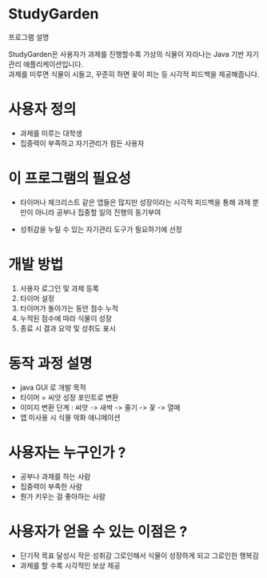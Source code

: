 # StudyGarden

프로그램 설명

StudyGarden은 사용자가 과제를 진행할수록 가상의 식물이 자라나는 Java 기반 자기관리 애플리케이션입니다.  
과제를 미루면 식물이 시들고, 꾸준히 하면 꽃이 피는 등 시각적 피드백을 제공해줍니다.

# 사용자 정의

-  과제를 미루는 대학생
-  집중력이 부족하고 자기관리가 힘든 사용자


# 이 프로그램의 필요성

-  타이머나 체크리스트 같은 앱들은 많지만 성장이라는 시각적 피드백을 통해 과제 뿐만이 아니라 공부나 집중할 일의 진행의 동기부여

-  성취감을 누릴 수 있는 자기관리 도구가 필요하기에 선정


# 개발 방법

1.  사용자 로그인 및 과제 등록 
2.  타이머 설정
3.  타이머가 돌아가는 동안 점수 누적
4.  누적된 점수에 따라 식물이 성장
5.  종료 시 결과 요약 및 성취도 표시

# 동작 과정 설명

-   java GUI 로 개발 목적
-  타이머 = 씨앗 성장 포인트로 변환
-  이미지 변환 단계 : 씨앗 -> 새싹 -> 줄기 -> 꽃 -> 열매
-  앱 미사용 시 식물 악화 애니메이션


# 사용자는 누구인가 ? 

-  공부나 과제를 하는 사람
-  집중력이 부족한 사람
-  뭔가 키우는 걸 좋아하는 사람

# 사용자가 얻을 수 있는 이점은 ? 

-  단기적 목표 달성시 작은 성취감 그로인해서 식물이 성장하게 되고 그로인한 행복감
-  과제를 할 수록 시각적인 보상 제공 
